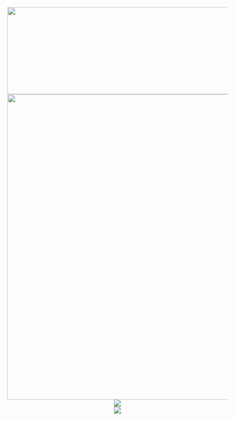 <!--![MasterHead](https://i.pinimg.com/originals/6a/fc/cf/6afccf8e195254fbfcb454df97c03c83.gif)-->

<!--[![](https://visitcount.itsvg.in/api?id=y4na&icon=0&color=6)](https://visitcount.itsvg.in) -->

<p align="center">

  <img width="600px" height="200px" src="https://images-wixmp-ed30a86b8c4ca887773594c2.wixmp.com/f/fc3584b9-ef3c-44fd-a3b8-5e43c2e3e2fa/dhjxksc-6c15a3a2-e506-4563-ba00-370ca7588f1e.png?token=eyJ0eXAiOiJKV1QiLCJhbGciOiJIUzI1NiJ9.eyJzdWIiOiJ1cm46YXBwOjdlMGQxODg5ODIyNjQzNzNhNWYwZDQxNWVhMGQyNmUwIiwiaXNzIjoidXJuOmFwcDo3ZTBkMTg4OTgyMjY0MzczYTVmMGQ0MTVlYTBkMjZlMCIsIm9iaiI6W1t7InBhdGgiOiJcL2ZcL2ZjMzU4NGI5LWVmM2MtNDRmZC1hM2I4LTVlNDNjMmUzZTJmYVwvZGhqeGtzYy02YzE1YTNhMi1lNTA2LTQ1NjMtYmEwMC0zNzBjYTc1ODhmMWUucG5nIn1dXSwiYXVkIjpbInVybjpzZXJ2aWNlOmZpbGUuZG93bmxvYWQiXX0.BhRl76rY3l22ujiK79vNec2cz6BPCbjnXzDUA_7iG9k"/>
  <br>
  <img width="700px" src="https://media1.tenor.com/m/AsYo3TWksEAAAAAd/aespa-armageddon-aespa.gif"/>
  <br>
  <img src="https://github-readme-streak-stats.herokuapp.com/?user=y4na&theme=aura&hide_border=false"/>
  <br>
  <img src="https://github-readme-stats.vercel.app/api/top-langs/?username=y4na&theme=aura&hide_border=false&include_all_commits=true&count_private=false&layout=compact"/>
</p>




